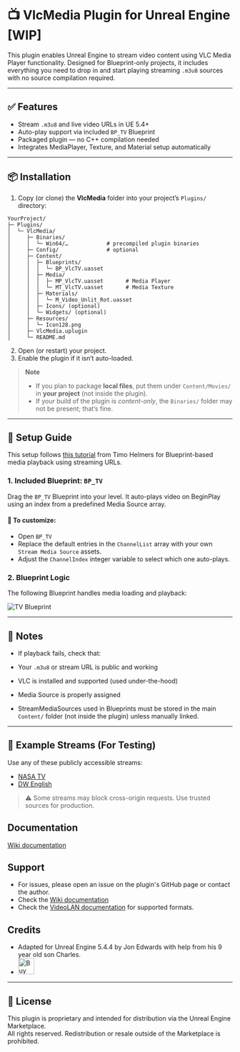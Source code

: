 # 📺 VlcMedia Plugin for Unreal Engine [WIP]

This plugin enables Unreal Engine to stream video content using VLC Media Player functionality. Designed for Blueprint-only projects, it includes everything you need to drop in and start playing streaming `.m3u8` sources with no source compilation required.

---

## ✅ Features

- Stream `.m3u8` and live video URLs in UE 5.4+
- Auto-play support via included `BP_TV` Blueprint
- Packaged plugin — no C++ compilation needed
- Integrates MediaPlayer, Texture, and Material setup automatically

---

## 📦 Installation
1. Copy (or clone) the **VlcMedia** folder into your project’s `Plugins/` directory:

```
YourProject/
├─ Plugins/
│  └─ VlcMedia/
│     ├─ Binaries/
│     │  └─ Win64/…            # precompiled plugin binaries
│     ├─ Config/               # optional
│     ├─ Content/
│     │  ├─ Blueprints/
│     │  │  └─ BP_VlcTV.uasset
│     │  ├─ Media/
│     │  │  ├─ MP_VlcTV.uasset       # Media Player
│     │  │  └─ MT_VlcTV.uasset       # Media Texture
│     │  ├─ Materials/
│     │  │  └─ M_Video_Unlit_Rot.uasset
│     │  ├─ Icons/ (optional)
│     │  └─ Widgets/ (optional)
│     ├─ Resources/
│     │  └─ Icon128.png
│     ├─ VlcMedia.uplugin
│     └─ README.md
```

2. Open (or restart) your project.
3. Enable the plugin if it isn’t auto-loaded.

> **Note**  
> - If you plan to package **local files**, put them under `Content/Movies/` in **your project** (not inside the plugin).  
> - If your build of the plugin is *content-only*, the `Binaries/` folder may not be present; that’s fine.

---

## 🧠 Setup Guide

This setup follows [this tutorial](https://www.youtube.com/watch?v=nNNzUf3zNjM&t=2s) from Timo Helmers for Blueprint-based media playback using streaming URLs.

### 1. Included Blueprint: `BP_TV`

Drag the `BP_TV` Blueprint into your level. It auto-plays video on BeginPlay using an index from a predefined Media Source array.

#### 🔧 To customize:
- Open `BP_TV`
- Replace the default entries in the `ChannelList` array with your own `Stream Media Source` assets.
- Adjust the `ChannelIndex` integer variable to select which one auto-plays.

### 2. Blueprint Logic

The following Blueprint handles media loading and playback:

![TV Blueprint](https://raw.githubusercontent.com/Jon1969Edwards/VlcMedia_UnrealEngine/main/docs/BP_TV_AutoPlay.png)

---

## 📌 Notes

- If playback fails, check that:
- Your `.m3u8` or stream URL is public and working
- VLC is installed and supported (used under-the-hood)
- Media Source is properly assigned

- StreamMediaSources used in Blueprints must be stored in the main `Content/` folder (not inside the plugin) unless manually linked.

---

## 🧪 Example Streams (For Testing)

Use any of these publicly accessible streams:
- [NASA TV](https://nasatv-lh.akamaihd.net/i/NASA_101@319270/master.m3u8)
- [DW English](https://dwstream4-lh.akamaihd.net/i/dwstream4_live@123456/master.m3u8)

> ⚠️ Some streams may block cross-origin requests. Use trusted sources for production.


## Documentation
[Wiki documentation](https://github.com/Jon1969Edwards/VlcMedia_UnrealEngine/wiki/%F0%9F%8F%A0-Home)

## Support
- For issues, please open an issue on the plugin's GitHub page or contact the author.
- Check the [Wiki documentation](https://github.com/Jon1969Edwards/VlcMedia_UnrealEngine/wiki/%F0%9F%8F%A0-Home)
- Check the [VideoLAN documentation](https://www.videolan.org/doc/) for supported formats.

## Credits
- Adapted for Unreal Engine 5.4.4 by Jon Edwards with help from his 9 year old son Charles.
- <a href='https://ko-fi.com/Z8Z81F4OEC' target='_blank'><img height='36' style='border:0px;height:36px;' src='https://storage.ko-fi.com/cdn/kofi6.png?v=6' border='0' alt='Buy Me a Beer at ko-fi.com' /></a>

---

## 📃 License

This plugin is proprietary and intended for distribution via the Unreal Engine Marketplace.  
All rights reserved. Redistribution or resale outside of the Marketplace is prohibited.
